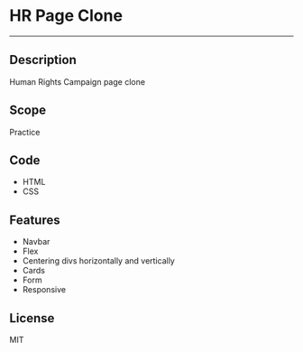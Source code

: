 # HR Page Clone
***

## Description
Human Rights Campaign page clone 

## Scope
Practice

## Code
* HTML 
* CSS

## Features
* Navbar
* Flex
* Centering divs horizontally and vertically
* Cards
* Form
* Responsive

## License
MIT

